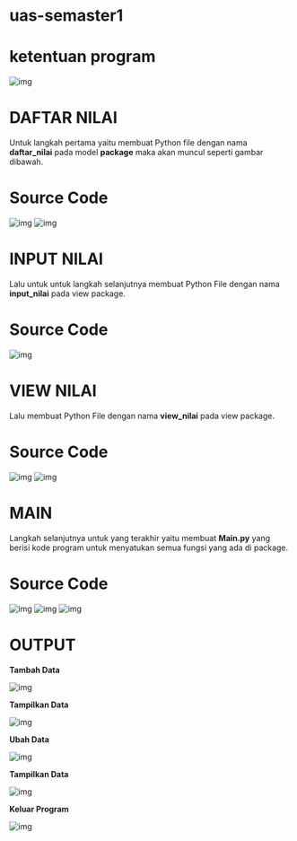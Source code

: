 # uas-semaster1

# ketentuan program

![img](gambar/1.png)

# DAFTAR NILAI
Untuk langkah pertama yaitu membuat Python file dengan nama **daftar_nilai** pada model **package** maka akan muncul seperti gambar dibawah.

# Source Code
![img](gambar/2.png)
![img](gambar/3.png)

# INPUT NILAI
Lalu untuk untuk langkah selanjutnya membuat Python File dengan nama **input_nilai** pada view package.

# Source Code
![img](gambar/4.png)

# VIEW NILAI
Lalu membuat Python File dengan nama **view_nilai** pada view package.

# Source Code
![img](gambar/5.png)
![img](gambar/6.png)

# MAIN
Langkah selanjutnya untuk yang terakhir yaitu membuat **Main.py** yang berisi kode program untuk menyatukan semua fungsi yang ada di package.

# Source Code
![img](gambar/7.png)
![img](gambar/8.png)
![img](gambar/9.png)

# OUTPUT
**Tambah Data**

![img](gambar/10.png)

**Tampilkan Data**

![img](gambar/11.png)

**Ubah Data**

![img](gambar/12.png)

**Tampilkan Data**

![img](gambar/13.png)

**Keluar Program**

![img](gambar/14.png)
